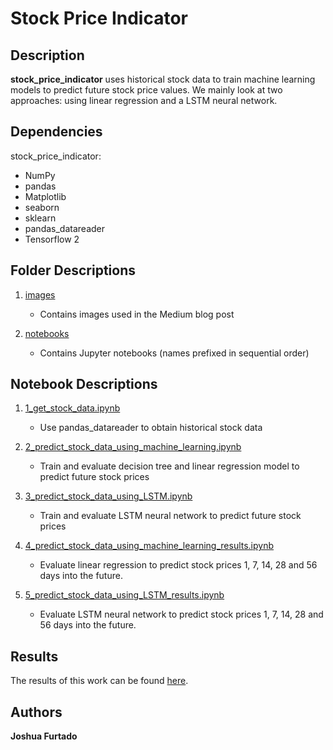# Stock Price Indicator

## Description

**stock_price_indicator** uses historical stock data to train machine learning models to predict future stock price values. We mainly look at two approaches: using linear regression and a LSTM neural network.

## Dependencies

stock_price_indicator:

- NumPy
- pandas
- Matplotlib
- seaborn
- sklearn
- pandas_datareader
- Tensorflow 2

## Folder Descriptions

1. [images](https://github.com/joshua-furtado/stock_price_indicator/tree/main/images)
	- Contains images used in the Medium blog post

2. [notebooks](https://github.com/joshua-furtado/stock_price_indicator/tree/main/notebooks)
	- Contains Jupyter notebooks (names prefixed in sequential order)

## Notebook Descriptions

1. [1_get_stock_data.ipynb](https://github.com/joshua-furtado/stock_price_indicator/blob/main/notebooks/1_get_stock_data.ipynb)
	- Use pandas_datareader to obtain historical stock data

2. [2_predict_stock_data_using_machine_learning.ipynb](https://github.com/joshua-furtado/stock_price_indicator/blob/main/notebooks/2_predict_stock_data_using_machine_learning.ipynb)
	- Train and evaluate decision tree and linear regression model to predict future stock prices

3. [3_predict_stock_data_using_LSTM.ipynb](https://github.com/joshua-furtado/stock_price_indicator/blob/main/notebooks/3_predict_stock_data_using_LSTM.ipynb)
	- Train and evaluate LSTM neural network to predict future stock prices 

4. [4_predict_stock_data_using_machine_learning_results.ipynb](https://github.com/joshua-furtado/stock_price_indicator/blob/main/notebooks/4_predict_stock_data_using_machine_learning_results.ipynb)
	- Evaluate linear regression to predict stock prices 1, 7, 14, 28 and 56 days into the future. 

5. [5_predict_stock_data_using_LSTM_results.ipynb](https://github.com/joshua-furtado/stock_price_indicator/blob/main/notebooks/5_predict_stock_data_using_LSTM_results.ipynb)
	- Evaluate LSTM neural network to predict stock prices 1, 7, 14, 28 and 56 days into the future. 

## Results

The results of this work can be found [here](https://joshua-furtado.medium.com/predicting-stock-prices-using-machine-learning-406f48a776b0).

## Authors

**Joshua Furtado**